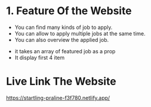 # 1. Feature Of the Website

- You can find many kinds of job to apply.
- You can allow to apply multiple jobs at the same time.
- You can also overview  the applied job.
*  it takes an array of featured job as a prop
* It display first 4 item 

# Live Link The Website

<https://startling-praline-f3f780.netlify.app/>
